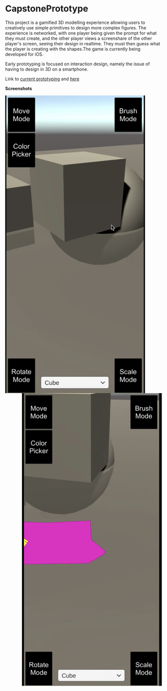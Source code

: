 # CapstonePrototype

This project is a gamified 3D modelling experience allowing users to creatively use simple primitives to design more complex figures. The experience is networked, with one player being given the prompt for what they must create, and the other player views a screenshare of the other player's screen, seeing their design in realtime. They must then guess what the player is creating with the shapes.The game is currently being developed for iOS.


Early prototyping is focused on interaction design, namely the issue of having to design in 3D on a smartphone. 

Link to [current prototyping](https://youtu.be/phBd6IN89c0) and [here](https://youtu.be/yL36YWvt6Hk)

**Screenshots**

<img src="/Images/sc1.png" width=450 align=left>
<img src="/Images/sc2.png" width=450 align=right>



